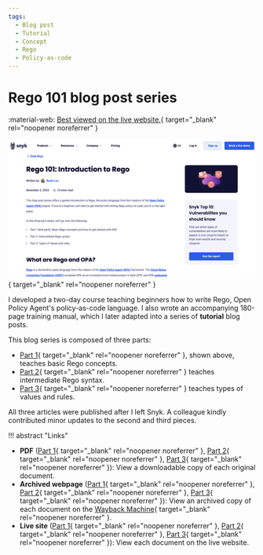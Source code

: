 ```yaml
---
tags:
  - Blog post
  - Tutorial
  - Concept
  - Rego
  - Policy-as-code
---
```


# Rego 101 blog post series

:material-web: [Best viewed on the live website.](https://snyk.io/blog/introduction-to-rego/){ target="_blank" rel="noopener noreferrer" }

[![Rego 101 blog post screenshot](images/thumb-blog-rego-101.png)](https://snyk.io/blog/introduction-to-rego/){ target="_blank" rel="noopener noreferrer" }

I developed a two-day course teaching beginners how to write Rego, Open Policy Agent's policy-as-code language. I also wrote an accompanying 180-page training manual, which I later adapted into a series of **tutorial** blog posts.

This blog series is composed of three parts:

- [Part 1](https://snyk.io/blog/introduction-to-rego/){ target="_blank" rel="noopener noreferrer" }, shown above, teaches basic Rego concepts.
- [Part 2](https://snyk.io/blog/rego-for-beginners-part-2/){ target="_blank" rel="noopener noreferrer" } teaches intermediate Rego syntax.
- [Part 3](https://snyk.io/blog/rego-103-values-and-rules/){ target="_blank" rel="noopener noreferrer" } teaches types of values and rules.

All three articles were published after I left Snyk. A colleague kindly contributed minor updates to the second and third pieces.

!!! abstract "Links"
    <ul class="star-list"><li>**PDF** ([Part 1](pdfs/blog-rego-101.pdf){ target="_blank" rel="noopener noreferrer" }, [Part 2](pdfs/blog-rego-102.pdf){ target="_blank" rel="noopener noreferrer" }, [Part 3](pdfs/blog-rego-103.pdf){ target="_blank" rel="noopener noreferrer" }): View a downloadable copy of each original document.</li>
    <li>**Archived webpage** ([Part 1](https://web.archive.org/web/20240112193528/https://snyk.io/blog/introduction-to-rego/){ target="_blank" rel="noopener noreferrer" }, [Part 2](https://web.archive.org/web/20240112193608/https://snyk.io/blog/rego-for-beginners-part-2/){ target="_blank" rel="noopener noreferrer" }, [Part 3](https://web.archive.org/web/20231213103053/https://snyk.io/blog/rego-103-values-and-rules/){ target="_blank" rel="noopener noreferrer" }): View an archived copy of each document on the [Wayback Machine](https://archive.org/){ target="_blank" rel="noopener noreferrer" }.</li>
    <li class="star-bullet" title="Recommended view">**Live site** ([Part 1](https://snyk.io/blog/introduction-to-rego/){ target="_blank" rel="noopener noreferrer" }, [Part 2](https://snyk.io/blog/rego-for-beginners-part-2/){ target="_blank" rel="noopener noreferrer" }, [Part 3](https://snyk.io/blog/rego-103-values-and-rules/){ target="_blank" rel="noopener noreferrer" }): View each document on the live website.</li></ul>